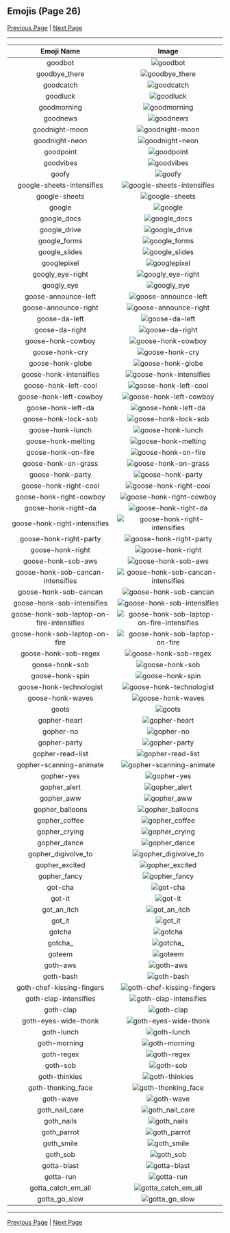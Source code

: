 
## Emojis (Page 26)

[Previous Page](/docs/rc/page-g-0025.md)
  | [Next Page](/docs/rc/page-g-0027.md)

<hr />

|Emoji Name|Image|
| :-: | :-: |
|goodbot| ![goodbot](/emojis/rc/goodbot.gif)|
|goodbye_there| ![goodbye_there](/emojis/rc/goodbye_there.gif)|
|goodcatch| ![goodcatch](/emojis/rc/goodcatch.jpg)|
|goodluck| ![goodluck](/emojis/rc/goodluck.gif)|
|goodmorning| ![goodmorning](/emojis/rc/goodmorning.gif)|
|goodnews| ![goodnews](/emojis/rc/goodnews.png)|
|goodnight-moon| ![goodnight-moon](/emojis/rc/goodnight-moon.png)|
|goodnight-neon| ![goodnight-neon](/emojis/rc/goodnight-neon.png)|
|goodpoint| ![goodpoint](/emojis/rc/goodpoint.jpg)|
|goodvibes| ![goodvibes](/emojis/rc/goodvibes.png)|
|goofy| ![goofy](/emojis/rc/goofy.png)|
|google-sheets-intensifies| ![google-sheets-intensifies](/emojis/rc/google-sheets-intensifies.gif)|
|google-sheets| ![google-sheets](/emojis/rc/google-sheets.png)|
|google| ![google](/emojis/rc/google.png)|
|google_docs| ![google_docs](/emojis/rc/google_docs.png)|
|google_drive| ![google_drive](/emojis/rc/google_drive.png)|
|google_forms| ![google_forms](/emojis/rc/google_forms.png)|
|google_slides| ![google_slides](/emojis/rc/google_slides.png)|
|googlepixel| ![googlepixel](/emojis/rc/googlepixel.png)|
|googly_eye-right| ![googly_eye-right](/emojis/rc/googly_eye-right.gif)|
|googly_eye| ![googly_eye](/emojis/rc/googly_eye.gif)|
|goose-announce-left| ![goose-announce-left](/emojis/rc/goose-announce-left.gif)|
|goose-announce-right| ![goose-announce-right](/emojis/rc/goose-announce-right.gif)|
|goose-da-left| ![goose-da-left](/emojis/rc/goose-da-left.png)|
|goose-da-right| ![goose-da-right](/emojis/rc/goose-da-right.png)|
|goose-honk-cowboy| ![goose-honk-cowboy](/emojis/rc/goose-honk-cowboy.png)|
|goose-honk-cry| ![goose-honk-cry](/emojis/rc/goose-honk-cry.png)|
|goose-honk-globe| ![goose-honk-globe](/emojis/rc/goose-honk-globe.gif)|
|goose-honk-intensifies| ![goose-honk-intensifies](/emojis/rc/goose-honk-intensifies.gif)|
|goose-honk-left-cool| ![goose-honk-left-cool](/emojis/rc/goose-honk-left-cool.png)|
|goose-honk-left-cowboy| ![goose-honk-left-cowboy](/emojis/rc/goose-honk-left-cowboy.png)|
|goose-honk-left-da| ![goose-honk-left-da](/emojis/rc/goose-honk-left-da.png)|
|goose-honk-lock-sob| ![goose-honk-lock-sob](/emojis/rc/goose-honk-lock-sob.png)|
|goose-honk-lunch| ![goose-honk-lunch](/emojis/rc/goose-honk-lunch.png)|
|goose-honk-melting| ![goose-honk-melting](/emojis/rc/goose-honk-melting.gif)|
|goose-honk-on-fire| ![goose-honk-on-fire](/emojis/rc/goose-honk-on-fire.gif)|
|goose-honk-on-grass| ![goose-honk-on-grass](/emojis/rc/goose-honk-on-grass.png)|
|goose-honk-party| ![goose-honk-party](/emojis/rc/goose-honk-party.gif)|
|goose-honk-right-cool| ![goose-honk-right-cool](/emojis/rc/goose-honk-right-cool.png)|
|goose-honk-right-cowboy| ![goose-honk-right-cowboy](/emojis/rc/goose-honk-right-cowboy.png)|
|goose-honk-right-da| ![goose-honk-right-da](/emojis/rc/goose-honk-right-da.png)|
|goose-honk-right-intensifies| ![goose-honk-right-intensifies](/emojis/rc/goose-honk-right-intensifies.gif)|
|goose-honk-right-party| ![goose-honk-right-party](/emojis/rc/goose-honk-right-party.gif)|
|goose-honk-right| ![goose-honk-right](/emojis/rc/goose-honk-right.png)|
|goose-honk-sob-aws| ![goose-honk-sob-aws](/emojis/rc/goose-honk-sob-aws.png)|
|goose-honk-sob-cancan-intensifies| ![goose-honk-sob-cancan-intensifies](/emojis/rc/goose-honk-sob-cancan-intensifies.gif)|
|goose-honk-sob-cancan| ![goose-honk-sob-cancan](/emojis/rc/goose-honk-sob-cancan.png)|
|goose-honk-sob-intensifies| ![goose-honk-sob-intensifies](/emojis/rc/goose-honk-sob-intensifies.gif)|
|goose-honk-sob-laptop-on-fire-intensifies| ![goose-honk-sob-laptop-on-fire-intensifies](/emojis/rc/goose-honk-sob-laptop-on-fire-intensifies.gif)|
|goose-honk-sob-laptop-on-fire| ![goose-honk-sob-laptop-on-fire](/emojis/rc/goose-honk-sob-laptop-on-fire.gif)|
|goose-honk-sob-regex| ![goose-honk-sob-regex](/emojis/rc/goose-honk-sob-regex.png)|
|goose-honk-sob| ![goose-honk-sob](/emojis/rc/goose-honk-sob.png)|
|goose-honk-spin| ![goose-honk-spin](/emojis/rc/goose-honk-spin.gif)|
|goose-honk-technologist| ![goose-honk-technologist](/emojis/rc/goose-honk-technologist.png)|
|goose-honk-waves| ![goose-honk-waves](/emojis/rc/goose-honk-waves.gif)|
|goots| ![goots](/emojis/rc/goots.png)|
|gopher-heart| ![gopher-heart](/emojis/rc/gopher-heart.png)|
|gopher-no| ![gopher-no](/emojis/rc/gopher-no.png)|
|gopher-party| ![gopher-party](/emojis/rc/gopher-party.gif)|
|gopher-read-list| ![gopher-read-list](/emojis/rc/gopher-read-list.png)|
|gopher-scanning-animate| ![gopher-scanning-animate](/emojis/rc/gopher-scanning-animate.gif)|
|gopher-yes| ![gopher-yes](/emojis/rc/gopher-yes.png)|
|gopher_alert| ![gopher_alert](/emojis/rc/gopher_alert.png)|
|gopher_aww| ![gopher_aww](/emojis/rc/gopher_aww.png)|
|gopher_balloons| ![gopher_balloons](/emojis/rc/gopher_balloons.png)|
|gopher_coffee| ![gopher_coffee](/emojis/rc/gopher_coffee.gif)|
|gopher_crying| ![gopher_crying](/emojis/rc/gopher_crying.png)|
|gopher_dance| ![gopher_dance](/emojis/rc/gopher_dance.gif)|
|gopher_digivolve_to| ![gopher_digivolve_to](/emojis/rc/gopher_digivolve_to.png)|
|gopher_excited| ![gopher_excited](/emojis/rc/gopher_excited.png)|
|gopher_fancy| ![gopher_fancy](/emojis/rc/gopher_fancy.png)|
|got-cha| ![got-cha](/emojis/rc/got-cha.png)|
|got-it| ![got-it](/emojis/rc/got-it.png)|
|got_an_itch| ![got_an_itch](/emojis/rc/got_an_itch.gif)|
|got_it| ![got_it](/emojis/rc/got_it.png)|
|gotcha| ![gotcha](/emojis/rc/gotcha.png)|
|gotcha_| ![gotcha_](/emojis/rc/gotcha_.gif)|
|goteem| ![goteem](/emojis/rc/goteem.png)|
|goth-aws| ![goth-aws](/emojis/rc/goth-aws.png)|
|goth-bash| ![goth-bash](/emojis/rc/goth-bash.png)|
|goth-chef-kissing-fingers| ![goth-chef-kissing-fingers](/emojis/rc/goth-chef-kissing-fingers.png)|
|goth-clap-intensifies| ![goth-clap-intensifies](/emojis/rc/goth-clap-intensifies.gif)|
|goth-clap| ![goth-clap](/emojis/rc/goth-clap.gif)|
|goth-eyes-wide-thonk| ![goth-eyes-wide-thonk](/emojis/rc/goth-eyes-wide-thonk.png)|
|goth-lunch| ![goth-lunch](/emojis/rc/goth-lunch.png)|
|goth-morning| ![goth-morning](/emojis/rc/goth-morning.png)|
|goth-regex| ![goth-regex](/emojis/rc/goth-regex.png)|
|goth-sob| ![goth-sob](/emojis/rc/goth-sob.png)|
|goth-thinkies| ![goth-thinkies](/emojis/rc/goth-thinkies.png)|
|goth-thonking_face| ![goth-thonking_face](/emojis/rc/goth-thonking_face.png)|
|goth-wave| ![goth-wave](/emojis/rc/goth-wave.png)|
|goth_nail_care| ![goth_nail_care](/emojis/rc/goth_nail_care.jpg)|
|goth_nails| ![goth_nails](/emojis/rc/goth_nails.png)|
|goth_parrot| ![goth_parrot](/emojis/rc/goth_parrot.gif)|
|goth_smile| ![goth_smile](/emojis/rc/goth_smile.png)|
|goth_sob| ![goth_sob](/emojis/rc/goth_sob.jpg)|
|gotta-blast| ![gotta-blast](/emojis/rc/gotta-blast.jpg)|
|gotta-run| ![gotta-run](/emojis/rc/gotta-run.gif)|
|gotta_catch_em_all| ![gotta_catch_em_all](/emojis/rc/gotta_catch_em_all.jpg)|
|gotta_go_slow| ![gotta_go_slow](/emojis/rc/gotta_go_slow.gif)|

<hr/>

[Previous Page](/docs/rc/page-g-0025.md)
  | [Next Page](/docs/rc/page-g-0027.md)
